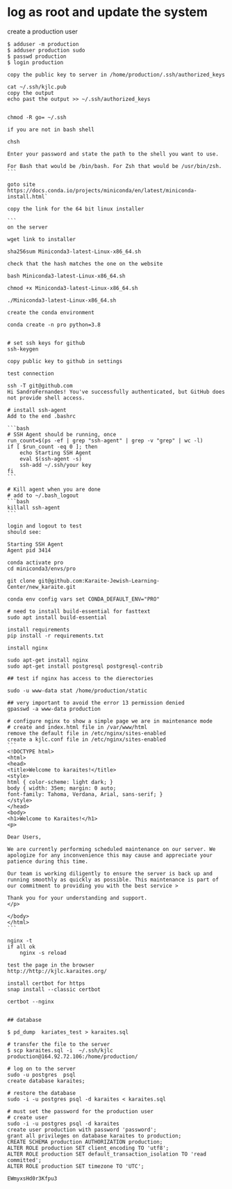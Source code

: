 # log as root and update the system   

create a production user

```
$ adduser -m production
$ adduser production sudo
$ passwd production
$ login production
```

````
copy the public key to server in /home/production/.ssh/authorized_keys

cat ~/.ssh/kjlc.pub
copy the output
echo past the output >> ~/.ssh/authorized_keys


chmod -R go= ~/.ssh

if you are not in bash shell

chsh

Enter your password and state the path to the shell you want to use.

For Bash that would be /bin/bash. For Zsh that would be /usr/bin/zsh.
```

goto site https://docs.conda.io/projects/miniconda/en/latest/miniconda-install.html`

copy the link for the 64 bit linux installer

```
on the server

wget link to installer

sha256sum Miniconda3-latest-Linux-x86_64.sh

check that the hash matches the one on the website

bash Miniconda3-latest-Linux-x86_64.sh

chmod +x Miniconda3-latest-Linux-x86_64.sh

./Miniconda3-latest-Linux-x86_64.sh

create the conda environment

conda create -n pro python=3.8


# set ssh keys for github
ssh-keygen

copy public key to github in settings

test connection

ssh -T git@github.com
Hi SandroFernandes! You've successfully authenticated, but GitHub does not provide shell access.

# install ssh-agent
Add to the end .bashrc

```bash
# SSH Agent should be running, once
run_count=$(ps -ef | grep "ssh-agent" | grep -v "grep" | wc -l)
if [ $run_count -eq 0 ]; then
    echo Starting SSH Agent
    eval $(ssh-agent -s)
    ssh-add ~/.ssh/your key
fi
```

# Kill agent when you are done
# add to ~/.bash_logout
```bash
killall ssh-agent
```

login and logout to test
should see:

Starting SSH Agent
Agent pid 3414

conda activate pro
cd miniconda3/envs/pro

git clone git@github.com:Karaite-Jewish-Learning-Center/new_karaite.git

conda env config vars set CONDA_DEFAULT_ENV="PRO"

# need to install build-essential for fasttext
sudo apt install build-essential 

install requirements
pip install -r requirements.txt

install nginx

sudo apt-get install nginx
sudo apt-get install postgresql postgresql-contrib

## test if nginx has access to the dierectories

sudo -u www-data stat /home/production/static

## very important to avoid the error 13 permission denied
gpasswd -a www-data production

# configure nginx to show a simple page we are in maintenance mode
# create and index.html file in /var/www/html
remove the default file in /etc/nginx/sites-enabled
create a kjlc.conf file in /etc/nginx/sites-enabled
```
<!DOCTYPE html>
<html>
<head>
<title>Welcome to karaites!</title>
<style>
html { color-scheme: light dark; }
body { width: 35em; margin: 0 auto;
font-family: Tahoma, Verdana, Arial, sans-serif; }
</style>
</head>
<body>
<h1>Welcome to Karaites!</h1>
<p>

Dear Users,

We are currently performing scheduled maintenance on our server. We apologize for any inconvenience this may cause and appreciate your patience during this time.

Our team is working diligently to ensure the server is back up and running smoothly as quickly as possible. This maintenance is part of our commitment to providing you with the best service >

Thank you for your understanding and support.
</p>

</body>
</html>
```

nginx -t
if all ok 
    nginx -s reload
    
test the page in the browser
http://http://kjlc.karaites.org/

install certbot for https
snap install --classic certbot

certbot --nginx


## database

$ pd_dump  kariates_test > karaites.sql

# transfer the file to the server
$ scp karaites.sql -i  ~/.ssh/kjlc production@164.92.72.106:/home/production/

# log on to the server
sudo -u postgres  psql
create database karaites;

# restore the database
sudo -i -u postgres psql -d karaites < karaites.sql

# must set the password for the production user
# create user
sudo -i -u postgres psql -d karaites
create user production with password 'password';
grant all privileges on database karaites to production;
CREATE SCHEMA production AUTHORIZATION production;
ALTER ROLE production SET client_encoding TO 'utf8';
ALTER ROLE production SET default_transaction_isolation TO 'read committed';
ALTER ROLE production SET timezone TO 'UTC';

EWmyxsHd0r3Kfpu3